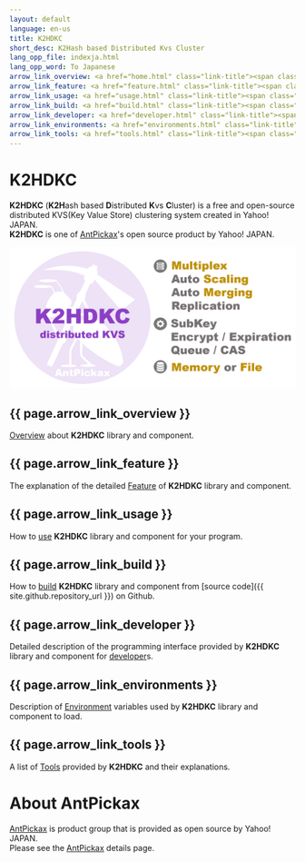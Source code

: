 ```yaml
---
layout: default
language: en-us
title: K2HDKC
short_desc: K2Hash based Distributed Kvs Cluster
lang_opp_file: indexja.html
lang_opp_word: To Japanese
arrow_link_overview: <a href="home.html" class="link-title"><span class="arrow-base link-arrow-right"></span>Overview</a>
arrow_link_feature: <a href="feature.html" class="link-title"><span class="arrow-base link-arrow-right"></span>Features</a>
arrow_link_usage: <a href="usage.html" class="link-title"><span class="arrow-base link-arrow-right"></span>Usage</a>
arrow_link_build: <a href="build.html" class="link-title"><span class="arrow-base link-arrow-right"></span>Build</a>
arrow_link_developer: <a href="developer.html" class="link-title"><span class="arrow-base link-arrow-right"></span>Developer</a>
arrow_link_environments: <a href="environments.html" class="link-title"><span class="arrow-base link-arrow-right"></span>Environments</a>
arrow_link_tools: <a href="tools.html" class="link-title"><span class="arrow-base link-arrow-right"></span>Tools</a>
---
```


# **K2HDKC**
**K2HDKC** (**K2H**ash based **D**istributed **K**vs **C**luster) is a free and open-source distributed KVS(Key Value Store) clustering system created in Yahoo! JAPAN.  
**K2HDKC** is one of [AntPickax](https://antpick.ax/)'s open source product by Yahoo! JAPAN.  

![K2HDKC](images/top_k2hdkc.png)

## {{ page.arrow_link_overview }}
[Overview](home.html) about **K2HDKC** library and component.

## {{ page.arrow_link_feature }}
The explanation of the detailed [Feature](feature.html) of **K2HDKC** library and component.

## {{ page.arrow_link_usage }}
How to [use](usage.html) **K2HDKC** library and component for your program.

## {{ page.arrow_link_build }}
How to [build](build.html) **K2HDKC** library and component from [source code]({{ site.github.repository_url }}) on Github.

## {{ page.arrow_link_developer }}
Detailed description of the programming interface provided by **K2HDKC** library and component for [developer](developer.html)s.

## {{ page.arrow_link_environments }}
Description of [Environment](environments.html) variables used by **K2HDKC** library and component to load.

## {{ page.arrow_link_tools }}
A list of [Tools](tools.html) provided by **K2HDKC** and their explanations.

# **About AntPickax**
[AntPickax](https://antpick.ax/) is product group that is provided as open source by Yahoo! JAPAN.  
Please see the [AntPickax](https://antpick.ax/) details page.

